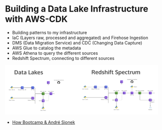 # Building a Data Lake Infrastructure with AWS-CDK

* Building patterns to my infrastructure
* IaC (Layers raw, processed and aggregated) and Firehose Ingestion
* DMS (Data Migration Service) and CDC (Changing Data Capture)
* AWS Glue to catalog the metadata
* AWS Athena to query the different sources
* Redshift Spectrum, connecting to different sources

<img src="https://github.com/cathfoliveira/data_platform_bootcamp/blob/main/Workflows%20-%20Data%20Lake%20and%20Redshift%20Spectrum.png">

- [How Bootcamp & André Sionek](https://learn.howedu.com.br/curso/engenharia-de-dados)

